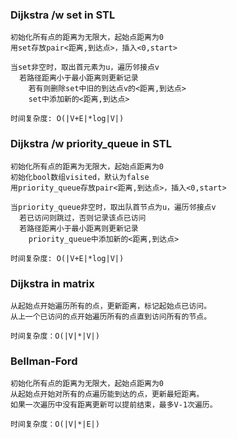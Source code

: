 ### Dijkstra /w set in STL
```
初始化所有点的距离为无限大，起始点距离为0
用set存放pair<距离,到达点>，插入<0,start>

当set非空时，取出首元素为u，遍历邻接点v
  若路径距离小于最小距离则更新记录
    若有则删除set中旧的到达点v的<距离,到达点>
    set中添加新的<距离,到达点>
    
时间复杂度: O(|V+E|*log|V|)
```

### Dijkstra /w priority_queue in STL
```
初始化所有点的距离为无限大，起始点距离为0
初始化bool数组visited，默认为false
用priority_queue存放pair<距离,到达点>，插入<0,start>

当priority_queue非空时，取出队首节点为u，遍历邻接点v
  若已访问则跳过，否则记录该点已访问
  若路径距离小于最小距离则更新记录
    priority_queue中添加新的<距离,到达点>
    
时间复杂度: O(|V+E|*log|V|)
```

### Dijkstra in matrix
```
从起始点开始遍历所有的点，更新距离，标记起始点已访问。
从上一个已访问的点开始遍历所有的点直到访问所有的节点。

时间复杂度：O(|V|*|V|)
```

### Bellman-Ford
```
初始化所有点的距离为无限大，起始点距离为0
从起始点开始对所有的点遍历能到达的点，更新最短距离。
如果一次遍历中没有距离更新可以提前结束，最多V-1次遍历。

时间复杂度：O(|V|*|E|)
```
